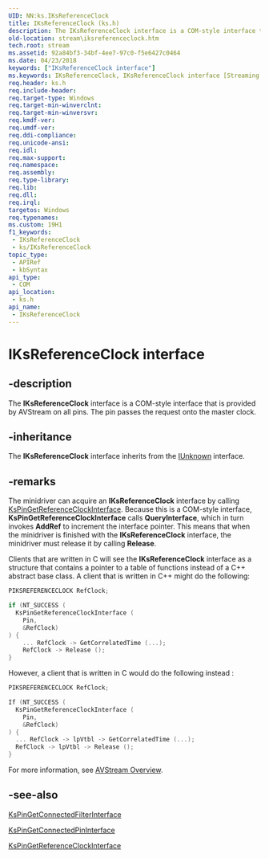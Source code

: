 ```yaml
---
UID: NN:ks.IKsReferenceClock
title: IKsReferenceClock (ks.h)
description: The IKsReferenceClock interface is a COM-style interface that is provided by AVStream on all pins. The pin passes the request onto the master clock.
old-location: stream\iksreferenceclock.htm
tech.root: stream
ms.assetid: 92a84bf3-34bf-4ee7-97c0-f5e6427c0464
ms.date: 04/23/2018
keywords: ["IKsReferenceClock interface"]
ms.keywords: IKsReferenceClock, IKsReferenceClock interface [Streaming Media Devices], IKsReferenceClock interface [Streaming Media Devices],described, avintfc_7146002a-d8ab-4789-b752-863f8b2d94d2.xml, ks/IKsReferenceClock, stream.iksreferenceclock
req.header: ks.h
req.include-header: 
req.target-type: Windows
req.target-min-winverclnt: 
req.target-min-winversvr: 
req.kmdf-ver: 
req.umdf-ver: 
req.ddi-compliance: 
req.unicode-ansi: 
req.idl: 
req.max-support: 
req.namespace: 
req.assembly: 
req.type-library: 
req.lib: 
req.dll: 
req.irql: 
targetos: Windows
req.typenames: 
ms.custom: 19H1
f1_keywords:
 - IKsReferenceClock
 - ks/IKsReferenceClock
topic_type:
 - APIRef
 - kbSyntax
api_type:
 - COM
api_location:
 - ks.h
api_name:
 - IKsReferenceClock
---
```


# IKsReferenceClock interface


## -description

The **IKsReferenceClock** interface is a COM-style interface that is provided by AVStream on all pins. The pin passes the request onto the master clock.

## -inheritance

The **IKsReferenceClock** interface inherits from the [IUnknown](https://docs.microsoft.com/windows/win32/api/unknwn/nn-unknwn-iunknown) interface.

## -remarks

The minidriver can acquire an **IKsReferenceClock** interface by calling [KsPinGetReferenceClockInterface](https://docs.microsoft.com/windows-hardware/drivers/ddi/ks/nf-ks-kspingetreferenceclockinterface). Because this is a COM-style interface, **KsPinGetReferenceClockInterface** calls **QueryInterface**, which in turn invokes **AddRef** to increment the interface pointer. This means that when the minidriver is finished with the **IKsReferenceClock** interface, the minidriver must release it by calling **Release**.

Clients that are written in C will see the **IKsReferenceClock** interface as a structure that contains a pointer to a table of functions instead of a C++ abstract base class. A client that is written in C++ might do the following:

```cpp
PIKSREFERENCECLOCK RefClock;

if (NT_SUCCESS (
  KsPinGetReferenceClockInterface (
    Pin,
    &RefClock)
) {
    ... RefClock -> GetCorrelatedTime (...);
    RefClock -> Release ();
}
```

However, a client that is written in C would do the following instead :

```cpp
PIKSREFERENCECLOCK RefClock;

If (NT_SUCCESS (
  KsPinGetReferenceClockInterface (
    Pin,
    &RefClock)
) {
  ... RefClock -> lpVtbl -> GetCorrelatedTime (...);
  RefClock -> lpVtbl -> Release ();
}
```

For more information, see [AVStream Overview](https://docs.microsoft.com/windows-hardware/drivers/stream/avstream-overview).

## -see-also

[KsPinGetConnectedFilterInterface](https://docs.microsoft.com/windows-hardware/drivers/ddi/ks/nf-ks-kspingetconnectedfilterinterface)

[KsPinGetConnectedPinInterface](https://docs.microsoft.com/windows-hardware/drivers/ddi/ks/nf-ks-kspingetconnectedpininterface)

[KsPinGetReferenceClockInterface](https://docs.microsoft.com/windows-hardware/drivers/ddi/ks/nf-ks-kspingetreferenceclockinterface)

